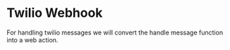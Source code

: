 # Twilio Webhook

For handling twilio messages we will convert the handle message function into a web action.



